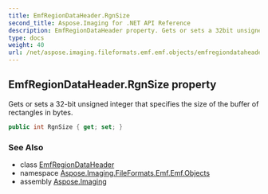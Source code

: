 ```yaml
---
title: EmfRegionDataHeader.RgnSize
second_title: Aspose.Imaging for .NET API Reference
description: EmfRegionDataHeader property. Gets or sets a 32bit unsigned integer that specifies the size of the buffer of rectangles in bytes
type: docs
weight: 40
url: /net/aspose.imaging.fileformats.emf.emf.objects/emfregiondataheader/rgnsize/
---
```

## EmfRegionDataHeader.RgnSize property

Gets or sets a 32-bit unsigned integer that specifies the size of the buffer of rectangles in bytes.

```csharp
public int RgnSize { get; set; }
```

### See Also

* class [EmfRegionDataHeader](../)
* namespace [Aspose.Imaging.FileFormats.Emf.Emf.Objects](../../emfregiondataheader/)
* assembly [Aspose.Imaging](../../../)


